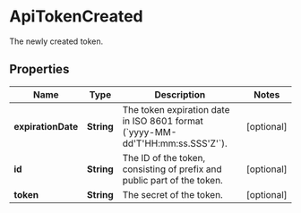 

# ApiTokenCreated

The newly created token.

## Properties

| Name | Type | Description | Notes |
|------------ | ------------- | ------------- | -------------|
|**expirationDate** | **String** | The token expiration date in ISO 8601 format (&#x60;yyyy-MM-dd&#39;T&#39;HH:mm:ss.SSS&#39;Z&#39;&#x60;). |  [optional] |
|**id** | **String** | The ID of the token, consisting of prefix and public part of the token. |  [optional] |
|**token** | **String** | The secret of the token. |  [optional] |



